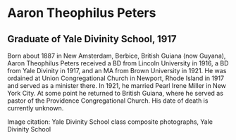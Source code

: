 # Aaron Theophilus Peters
## Graduate of Yale Divinity School, 1917
Born about 1887 in New Amsterdam, Berbice, British Guiana (now Guyana), Aaron Theophilus Peters received a BD from Lincoln University in 1916, a BD from Yale Divinity in 1917, and an MA from Brown University in 1921. He was ordained at Union Congregational Church in Newport, Rhode Island in 1917 and served as a minister there. In 1921, he married Pearl Irene Miller in New York City. At some point he returned to British Guiana, where he served as pastor of the Providence Congregational Church. His date of death is currently unknown.

Image citation: Yale Divinity School class composite photographs, Yale Divinity School
